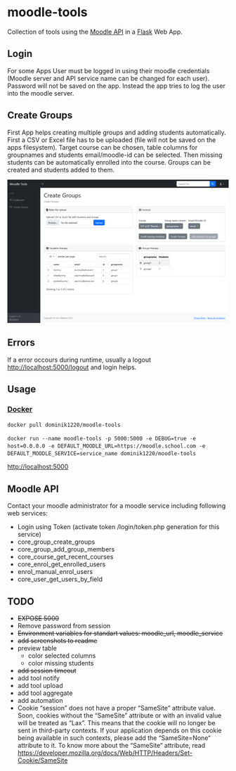 # moodle-tools

Collection of tools using the [Moodle API](https://sandbox.moodledemo.net/login/index.php) in
a [Flask](https://flask.palletsprojects.com/en/2.3.x/) Web App.

## Login

For some Apps User must be logged in using their moodle credentials (Moodle server and API service name can be changed
for each user).
Password will not be saved on the app. Instead the app tries to log the user into the moodle server.

## Create Groups

First App helps creating multiple groups and adding students automatically.
First a CSV or Excel file has to be uploaded (file will not be saved on the apps filesystem).
Target course can be chosen, table columns for groupnames and students email/moodle-id can be selected.
Then missing students can be automatically enrolled into the course. Groups can be created and students added to them.

![Create Groups](screenshots/screenshot_create_groups.png)

## Errors

If a error occours during runtime, usually a logout [http://localhost:5000/logout](http://localhost:5000/logout) and
login helps.

## Usage

### [Docker](https://hub.docker.com/repository/docker/dominik1220/moodle-tools)

`docker pull dominik1220/moodle-tools`

`docker run --name moodle-tools -p 5000:5000 -e DEBUG=true -e host=0.0.0.0 -e DEFAULT_MOODLE_URL=https://moodle.school.com -e DEFAULT_MOODLE_SERVICE=service_name dominik1220/moodle-tools`

[http://localhost:5000](http://localhost:5000)

## Moodle API

Contact your moodle administrator for a moodle service including following web services:

- Login using Token (activate token /login/token.php generation for this service)
- core_group_create_groups
- core_group_add_group_members
- core_course_get_recent_courses
- core_enrol_get_enrolled_users
- enrol_manual_enrol_users
- core_user_get_users_by_field

## TODO

- ~~EXPOSE 5000~~
- Remove password from session
- ~~Environment variables for standart values: moodle_url, moodle_service~~
- ~~add screenshots to readme~~
- preview table
    - color selected columns
    - color missing students
- ~~add session timeout~~
- add tool notify
- add tool upload
- add tool aggregate
- add automation
- Cookie “session” does not have a proper “SameSite” attribute value. Soon, cookies without the “SameSite” attribute or
  with an invalid value will be treated as “Lax”. This means that the cookie will no longer be sent in third-party
  contexts. If your application depends on this cookie being available in such contexts, please add the “SameSite=None“
  attribute to it. To know more about the “SameSite“ attribute,
  read https://developer.mozilla.org/docs/Web/HTTP/Headers/Set-Cookie/SameSite